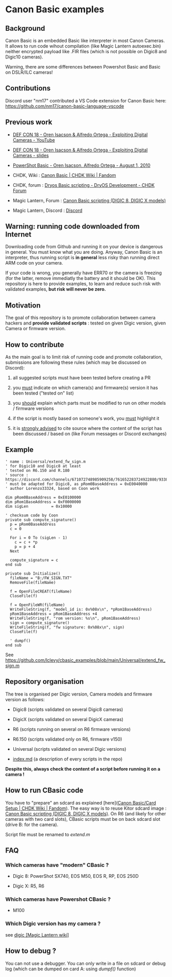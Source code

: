 # Canon Basic examples

## Background

Canon Basic is an embedded Basic like interpreter in most Canon Cameras. It allows to run code wihout compilation (like Magic Lantern autoexec.bin) neither encrypted payload like .FIR files (which is not possible on Digic8 and Digic10 cameras). 

Warning, there are some differences between Powershot Basic and Basic on DSLR/ILC cameras! 

## Contributions

Discord user "nm17" contributed a VS Code extension for Canon Basic here: https://github.com/nm17/canon-basic-language-vscode

## Previous work

- [DEF CON 18 - Oren Isacson &amp; Alfredo Ortega - Exploiting Digital Cameras - YouTube](https://www.youtube.com/watch?v=sy_j51L9nHE)

- [DEF CON 18 - Oren Isacson & Alfredo Ortega - Exploiting Digital Cameras - slides](https://media.defcon.org/DEF%20CON%2018/DEF%20CON%2018%20presentations/DEF%20CON%2018%20-%20Isacson-Ortega-Exploiting-Digital-Cameras.pdf)

- [PowerShot Basic - Oren Isacson, Alfredo Ortega  - August 1, 2010](https://media.defcon.org/DEF%20CON%2018/DEF%20CON%2018%20presentations/DEF%20CON%2018%20-%20Isacson-Ortega-Exploiting-Digital-Cameras-WP.pdf)

- CHDK, Wiki : [Canon Basic | CHDK Wiki | Fandom](https://chdk.fandom.com/wiki/Canon_Basic)

- CHDK, forum : [Dryos Basic scripting - DryOS Development - CHDK Forum](https://chdk.setepontos.com/index.php/topic,5549.0.html)

- Magic Lantern, Forum : [Canon Basic scripting (DIGIC 8, DIGIC X models)](https://www.magiclantern.fm/forum/index.php?topic=25305.0)

- Magic Lantern, Discord : [Discord](https://discord.com/channels/671072748985909258/936696899120005230)

## Warning: running code downloaded from Internet

Downloading code from Github and running it on your device is dangerous in general. You must know what you are doing. Anyway, Canon Basic is an interpreter, thus running script is **in general** less risky than running direct ARM code on your camera.

If your code is wrong, you generally have ERR70 or the camera is freezing (for the latter, remove immediatly the battery and it should be OK). This repository is here to provide examples, to learn and reduce such risk with validated examples, **but risk will never be zero.**

## Motivation

The goal of this repository is to promote collaboration between camera hackers and **provide validated scripts** : tested on given Digic version, given Camera or firmware version.

## How to contribute

As the main goal is to limit risk of running code and promote collaboration, submissions are following these rules (which may be discussed on Discord):

1. all suggested scripts must have been tested before creating a PR

2. you <u>must</u> indicate on which camera(s) and firmware(s) version it has been tested ("tested on" list)

3. you <u>should</u> explain which parts must be modified to run on other models / firmware versions

4. if the script is mostly based on someone's work, you <u>must</u> highlight it

5. it is <u>strongly advised</u> to cite source where the content of the script has been discussed / based on (like Forum messages or Discord exchanges) 

## Example

```
' name : Universal/extend_fw_sign.m
' for Digic10 and Digic8 at least
' tested on R6.150 and R.180
' source : https://discord.com/channels/671072748985909258/761652283724922880/933858470262882314
' must be adapted for Digic8, as pRom0BaseAddress = 0xE0040000
' author Lorenzo33324, based on Coon work

dim pRom0BaseAddress = 0xE0100000
dim pRom1BaseAddress = 0xF0000000
dim sigLen          = 0x10000

' checksum code by Coon
private sub compute_signature()
  p = pRom0BaseAddress
  c = 0

  For i = 0 To (sigLen - 1)
    c = c + *p
    p = p + 4    
  Next

  compute_signature = c
end sub

private sub Initialize()
  fileName = "B:/FW_SIGN.TXT"
  RemoveFile(fileName)

  f = OpenFileCREAT(fileName)
  CloseFile(f)

  f = OpenFileWR(fileName)
  WriteFileString(f, "model_id is: 0x%08x\n", *pRom1BaseAddress)
  pRom1BaseAddress = pRom1BaseAddress +4 
  WriteFileString(f, "rom version: %s\n", pRom1BaseAddress)
  sign = compute_signature()
  WriteFileString(f, "fw signature: 0x%08x\n", sign)  
  CloseFile(f)

  ' dumpf()
end sub
```

See https://github.com/lclevy/cbasic_examples/blob/main/Universal/extend_fw_sign.m



## Repository organisation

The tree is organised per Digic version, Camera models and firmware version as follows:

- Digic8 (scripts validated on several Digic8 cameras)

- DigicX (scripts validated on several DigicX cameras)

- R6 (scripts running on several on R6 firmware versions)

- R6.150 (scripts validated only on R6, firmware v150)

- Universal (scripts validated on several Digic versions)

- [index.md](index.md) (a description of every scripts in the repo)

**Despite this, always check the content of a script before running it on a camera !**

## How to run CBasic code

You have to "prepare" an sdcard as explained [here]([Canon Basic/Card Setup | CHDK Wiki | Fandom](https://chdk.fandom.com/wiki/Canon_Basic/Card_Setup)). The easy way is to reuse Kitor sdcard image : [Canon Basic scripting (DIGIC 8, DIGIC X models)](https://www.magiclantern.fm/forum/index.php?topic=25305.msg230427#msg230427). On R6 (and likely for other cameras with two card slots), CBasic scripts must be on back sdcard slot (drive B: for the camera).

Script file must be renamed to *extend.m*

## FAQ

### Which cameras have "modern" CBasic ?

- Digic 8: PowerShot SX740, EOS M50, EOS R, RP, EOS 250D

- Digic X: R5, R6

### Which cameras have Powershot CBasic ?

- M100

### Which Digic version has my camera ?

see [digic [Magic Lantern wiki]](https://wiki.magiclantern.fm/digic) 

## How to debug ?

You can not use a debugger. You can only write in a file on sdcard or debug log (which can be dumped on card A: using *dumpf()* function) 
